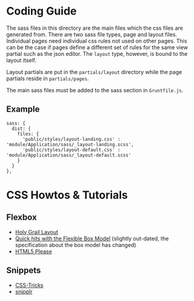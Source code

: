 Coding Guide
============

The sass files in this directory are the main files which the css files are generated from. There are two sass file types, page and layout files. Individual pages need individual css rules not used on other pages. This can be the case if pages define a different set of rules for the same view partial such as the json editor. The `layout` type, however, is bound to the layout itself.

Layout partials are put in the `partials/layout` directory while the page partials reside in `partials/pages`.

The main sass files must be added to the sass section in `Gruntfile.js`.

Example
-------

```
sass: {
  dist: {
    files: {
      'public/styles/layout-landing.css' : 'module/Application/sass/_layout-landing.scss',
      'public/styles/layout-default.css' : 'module/Application/sass/_layout-default.scss'
    }
  }
},
```

CSS Howtos & Tutorials
======================

Flexbox
-------

* [Holy Grail Layout](http://philipwalton.github.io/solved-by-flexbox/demos/holy-grail/)
* [Quick hits with the Flexible Box Model](http://www.html5rocks.com/en/tutorials/flexbox/quick/) (slightly out-dated, the specification about the box model has changed)
* [HTML5 Please](http://html5please.com/#flexbox)

Snippets
--------

* [CSS-Tricks](http://css-tricks.com/snippets/)
* [snipplr](http://snipplr.com/popular/language/css)

